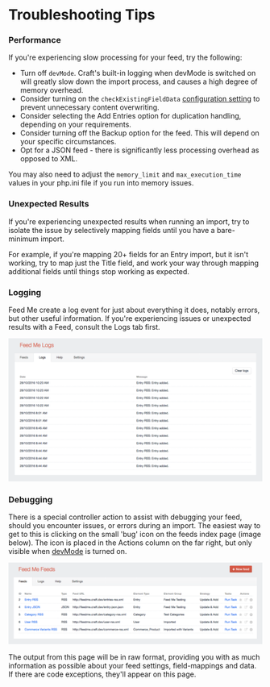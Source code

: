 # Troubleshooting Tips

### Performance

If you're experiencing slow processing for your feed, try the following:

- Turn off `devMode`. Craft's built-in logging when devMode is switched on will greatly slow down the import process, and causes a high degree of memory overhead.
- Consider turning on the `checkExistingFieldData` [configuration setting](get-started/configuration.md#configuration-options) to prevent unnecessary content overwriting.
- Consider selecting the Add Entries option for duplication handling, depending on your requirements.
- Consider turning off the Backup option for the feed. This will depend on your specific circumstances.
- Opt for a JSON feed - there is significantly less processing overhead as opposed to XML.

You may also need to adjust the `memory_limit` and `max_execution_time` values in your php.ini file if you run into memory issues.

### Unexpected Results

If you're experiencing unexpected results when running an import, try to isolate the issue by selectively mapping fields until you have a bare-minimum import.

For example, if you're mapping 20+ fields for an Entry import, but it isn't working, try to map just the Title field, and work your way through mapping additional fields until things stop working as expected.

### Logging

Feed Me create a log event for just about everything it does, notably errors, but other useful information. If you're experiencing issues or unexpected results with a Feed, consult the Logs tab first.

![The Logs tab](./screenshots/feedme-logs.png)

### Debugging

There is a special controller action to assist with debugging your feed, should you encounter issues, or errors during an import. The easiest way to get to this is clicking on the small 'bug' icon on the feeds index page (image below). The icon is placed in the Actions column on the far right, but only visible when [devMode](https://craftcms.com/docs/config-settings#devMode) is turned on.

![Feedme Overview](./screenshots/feedme-overview.png)

The output from this page will be in raw format, providing you with as much information as possible about your feed settings, field-mappings and data. If there are code exceptions, they'll appear on this page.
